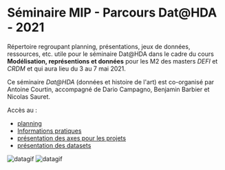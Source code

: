 # Séminaire MIP - Parcours Dat@HDA - 2021
Répertoire regroupant planning, présentations, jeux de données, ressources, etc. utile pour le séminaire Dat@HDA dans le cadre du cours **Modélisation, représentions et données** pour les M2 des masters *DEFI* et *CRDM* et  qui aura lieu du 3 au 7 mai 2021.


Ce séminaire *Dat@HDA* (données et histoire de l'art) est co-organisé par Antoine Courtin, accompagné de Dario Campagno, Benjamin Barbier et Nicolas Sauret.

Accès au :
* [planning](/planning.md)
* [Informations pratiques](/infopratiques.md)
* [présentation des axes pour les projets](/projets.md)
* [présentation des datasets](/datasets/presentation.md)

![datagif](https://media0.giphy.com/media/3osxYc2axjCJNsCXyE/giphy.gif)
![datagif](https://media1.giphy.com/media/1dMhBj4X5uLVksrQCo/giphy.gif)
